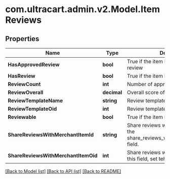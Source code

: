 
# com.ultracart.admin.v2.Model.ItemReviews

## Properties

Name | Type | Description | Notes
------------ | ------------- | ------------- | -------------
**HasApprovedReview** | **bool** | True if the item has an approved review | [optional] 
**HasReview** | **bool** | True if the item has a review | [optional] 
**ReviewCount** | **int** | Number of approved reviews | [optional] 
**ReviewOverall** | **decimal** | Overall score of reviews | [optional] 
**ReviewTemplateName** | **string** | Review template name | [optional] 
**ReviewTemplateOid** | **int** | Review template object identifier | [optional] 
**Reviewable** | **bool** | True if the item is reviewable | [optional] 
**ShareReviewsWithMerchantItemId** | **string** | Share reviews with item id.  To set, use the share_reviews_with_merchant_item_oid field. | [optional] 
**ShareReviewsWithMerchantItemOid** | **int** | Share reviews with item oid.  To null out this field, set teh value to zero. | [optional] 

[[Back to Model list]](../README.md#documentation-for-models)
[[Back to API list]](../README.md#documentation-for-api-endpoints)
[[Back to README]](../README.md)

